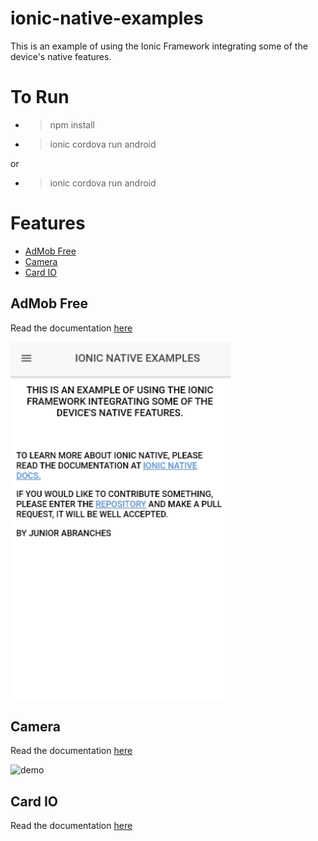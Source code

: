 # ionic-native-examples
This is an example of using the Ionic Framework integrating some of the device's native features.

# To Run

* > npm install
* > ionic cordova run android

or

* > ionic cordova run android

# Features

 * [AdMob Free](#admob-free)
 * [Camera](#camera)
 * [Card IO](#cardIO)

 ## AdMob Free

 Read the documentation [here](https://ionicframework.com/docs/native/admob-free/)

 ![demo](src/assets/demos/admob.gif)

 ## Camera

 Read the documentation [here](https://ionicframework.com/docs/native/camera/)

 ![demo](src/assets/demos/camera.gif)

 ## Card IO

 Read the documentation [here](https://ionicframework.com/docs/native/card-io/)
